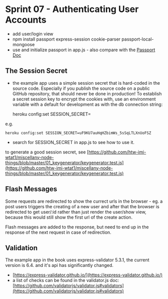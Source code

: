 # Sprint 07 - Authenticating User Accounts

* add user/login view
* npm install passport express-session cookie-parser passport-local-mongoose
* use and initialize passport in app.js - also compare with the
  [Passport Doc](http://www.passportjs.org/docs/)

## The Session Secret

* the example app uses a simple session secret that is
  hard-coded in the source code. Especially if you publish the
  source code on a public GitHub repository, that should never
  be done in production! To establish a secret session key to
  encrypt the cookies with, use an environment variable with a
  default for development as with the db connection string:

    heroku config:set SESSION_SECRET=<your-session-key>

e.g.

    heroku config:set SESSION_SECRET=uF9KU7auHqHZbimWs_5sSqLTLXnUoFSZ

* search for SESSION_SECRET in app.js to see how to use it.

to generate a good session secret, see [https://github.com/htw-imi-wtat1/miscellany-node-things/blob/master/01_keygenerator/keygenerator.test.js](https://github.com/htw-imi-wtat1/miscellany-node-things/blob/master/01_keygenerator/keygenerator.test.js)

## Flash Messages

Some requests are redirected to show the currect urls in the browser - 
eg. a post users triggers the creating of a new user and after 
that the browser is redirected to get user/:id rather than just
render the user/show view, because this would still show the 
first url of the create action.

Flash messages are added to the response, but need to end up in the response
of the next request in case of redirection. 

## Validation

The example app in the book uses express-validator 5.3.1, the current
version is 6.4. and it's api has significantly changed.
* [https://express-validator.github.io/](https://express-validator.github.io/)
* a list of checks can be found in the validator.js doc:
  [https://github.com/validatorjs/validator.js#validators](https://github.com/validatorjs/validator.js#validators)
 
